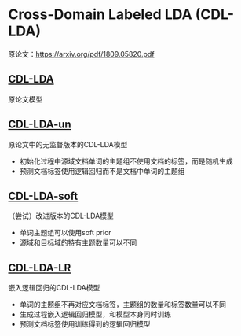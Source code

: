 # Cross-Domain Labeled LDA (CDL-LDA)
原论文：<https://arxiv.org/pdf/1809.05820.pdf>

## [CDL-LDA](model/cdllda.py)
原论文模型

## [CDL-LDA-un](model/cdllda_un.py)
原论文中的无监督版本的CDL-LDA模型
* 初始化过程中源域文档单词的主题组不使用文档的标签，而是随机生成
* 预测文档标签使用逻辑回归而不是文档中单词的主题组

## [CDL-LDA-soft](model/cdllda_soft.py)
（尝试）改进版本的CDL-LDA模型
* 单词主题组可以使用soft prior
* 源域和目标域的特有主题数量可以不同

## [CDL-LDA-LR](model/cdllda_lr.py)
嵌入逻辑回归的CDL-LDA模型
* 单词的主题组不再对应文档标签，主题组的数量和标签数量可以不同
* 生成过程嵌入逻辑回归模型，和模型本身同时训练
* 预测文档标签使用训练得到的逻辑回归模型
